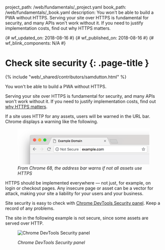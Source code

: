 project_path: /web/fundamentals/_project.yaml book_path: /web/fundamentals/_book.yaml description: You won't be able to build a PWA without HTTPS. Serving your site over HTTPS is fundamental for security, and many APIs won't work without it. If you need to justify implementation costs, find out why HTTPS matters.

{# wf_updated_on: 2018-08-16 #} {# wf_published_on: 2018-08-16 #} {# wf_blink_components: N/A #}

# Check site security {: .page-title }

{% include "web/_shared/contributors/samdutton.html" %}

You won't be able to build a PWA without HTTPS.

Serving your site over HTTPS is fundamental for security, and many APIs won't work without it. If you need to justify implementation costs, find out [why HTTPS matters](/web/fundamentals/security/encrypt-in-transit/why-https).

If a site uses HTTP for any assets, users will be warned in the URL bar. Chrome displays a warning like the following.

<figure>
  <img src="images/not-secure.png" alt="Chrome 'not secure' warning">
  <figcaption><em>From Chrome 68, the address bar warns if not all assets use HTTPS</em></figcaption>
</figure>

HTTPS should be implemented everywhere — not just, for example, on login or checkout pages. Any insecure page or asset can be a vector for attack, making your site a liability for your users and your business.

Site security is easy to check with [Chrome DevTools Security panel](/web/tools/chrome-devtools/security). Keep a record of any problems.

The site in the following example is not secure, since some assets are served over HTTP.<figure> 

<img src="images/devtools-security-1000.png" srcset="images/devtools-security-500.png
  500w, images/devtools-security-1000.png 1000w" alt="Chrome DevTools Security panel" />
<figcaption><em>Chrome DevTools Security panel</em></figcaption> </figure>